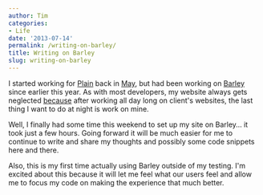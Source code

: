 ```yaml
---
author: Tim
categories:
- Life
date: '2013-07-14'
permalink: /writing-on-barley/
title: Writing on Barley
slug: writing-on-barley
---
```


I started working for [Plain][1] back in [May][2], but had been working on [Barley][3] since earlier this year. As with most developers, my website always gets neglected [because][4] after working all day long on client's websites, the last thing I want to do at night is work on mine.&nbsp;

Well, I finally had some time this weekend to set up my site on Barley&#8230; it took just a few hours. Going forward it will be much easier for me to continue to write and share my thoughts and possibly some code snippets here and there.&nbsp;

Also, this is my first time actually using Barley outside of my testing. I'm excited about this because it will let me feel what our users feel and allow me to focus my code on making the experience that much better.&nbsp;

 [1]: http://plainmade.com
 [2]: http://plainmade.com/blog/2515/say-hello-to-tim
 [3]: http://getbarley.com/
 [4]: http://asdf
 